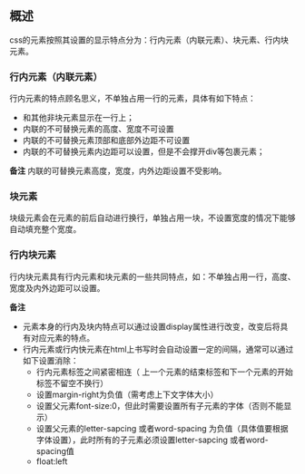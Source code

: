 ## 概述
css的元素按照其设置的显示特点分为：行内元素（内联元素）、块元素、行内块元素。

### 行内元素（内联元素）
行内元素的特点顾名思义，不单独占用一行的元素，具体有如下特点：
- 和其他非块元素显示在一行上；
- 内联的不可替换元素的高度、宽度不可设置
- 内联的不可替换元素顶部和底部外边距不可设置
- 内联的不可替换元素内边距可以设置，但是不会撑开div等包裹元素；

**备注**
内联的可替换元素高度，宽度，内外边距设置不受影响。

### 块元素
块级元素会在元素的前后自动进行换行，单独占用一块，不设置宽度的情况下能够自动填充整个宽度。

### 行内块元素
行内块元素具有行内元素和块元素的一些共同特点，如：不单独占用一行，高度、宽度及内外边距可以设置。

**备注**
- 元素本身的行内及块内特点可以通过设置display属性进行改变，改变后将具有对应元素的特点。
- 行内元素或行内快元素在html上书写时会自动设置一定的间隔，通常可以通过如下设置消除：
  - 行内元素标签之间紧密相连（ 上一个元素的结束标签和下一个元素的开始标签不留空不换行）
  - 设置margin-right为负值（需考虑上下文字体大小）
  - 设置父元素font-size:0，但此时需要设置所有子元素的字体（否则不能显示）
  - 设置父元素的letter-sapcing 或者word-spacing 为负值（具体值要根据字体设置），此时所有的子元素必须设置letter-sapcing 或者word-spacing值
  - float:left
